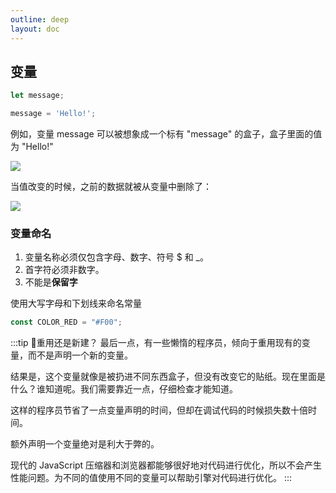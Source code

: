 ```yaml
---
outline: deep
layout: doc
---
```


## 变量

```js
let message;

message = 'Hello!';
```

例如，变量 message 可以被想象成一个标有 "message" 的盒子，盒子里面的值为 "Hello!"

![](https://zh.javascript.info/article/variables/variable.svg)

当值改变的时候，之前的数据就被从变量中删除了：

![](https://zh.javascript.info/article/variables/variable-change.svg)

### 变量命名
1. 变量名称必须仅包含字母、数字、符号 $ 和 _。
2. 首字符必须非数字。
3. 不能是**保留字**

使用大写字母和下划线来命名常量

```js
const COLOR_RED = "#F00";
```
:::tip :thinking:重用还是新建？
最后一点，有一些懒惰的程序员，倾向于重用现有的变量，而不是声明一个新的变量。

结果是，这个变量就像是被扔进不同东西盒子，但没有改变它的贴纸。现在里面是什么？谁知道呢。我们需要靠近一点，仔细检查才能知道。

这样的程序员节省了一点变量声明的时间，但却在调试代码的时候损失数十倍时间。

额外声明一个变量绝对是利大于弊的。

现代的 JavaScript 压缩器和浏览器都能够很好地对代码进行优化，所以不会产生性能问题。为不同的值使用不同的变量可以帮助引擎对代码进行优化。
:::